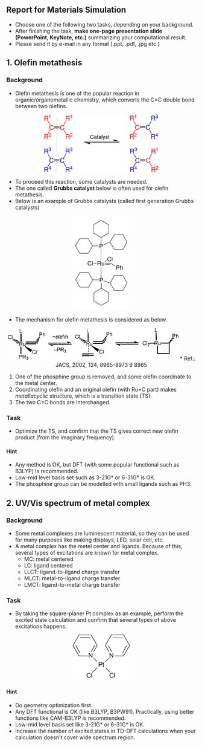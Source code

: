 ## Report for Materials Simulation
* Choose one of the following two tasks, depending on your background.
* After finishing the task, **make one-page presentation slide (PowerPoint, KeyNote, etc.)** summarizing your computational result.
* Please send it by e-mail in any format (.ppt, .pdf, .jpg etc.)

## 1. Olefin metathesis
### Background
* Olefin metathesis is one of the popular reaction in organic/organometallic chemistry, which converts the C=C double bond between two olefins.

<p align=center>
<img src=../fig/olefin_metathesis.png width=60%>
</p>

* To proceed this reaction, some catalysts are needed.
* The one called **Grubbs catalyst** below is often used for olefin metathesis.
* Below is an example of Grubbs catalysts (called first generation Grubbs catalysts)

<p align=center>
<img src=../fig/grubbs.png width=30%>
</p>

* The mechanism for olefin metathesis is considered as below.

<p align=center>
<img src=../fig/grubbs_mech.png width=90%>
* Ref.: JACS, 2002, 124, 8965-8973 9 8965
</p>

1. One of the phosphine group is removed, and some olefin coordinate to the metal center.
2. Coordinating olefin and an original olefin (with Ru=C part) makes *metallacyclic* structure, which is a transition state (TS).
3. The two C=C bonds are interchanged.

### Task
* Optimize the TS, and confirm that the TS gives correct new olefin product (from the imaginary frequency).

#### Hint
* Any method is OK, but DFT (with some popular functional such as B3LYP) is recommended.
* Low-mid level basis set such as 3-21G* or 6-31G* is OK.
* The phosphine group can be modelled with small ligands such as PH3.

## 2. UV/Vis spectrum of metal complex
### Background
* Some metal complexes are luminescent material, so they can be used for many purposes like making displays, LED, solar cell, etc.
* A metal complex has the metel center and ligands. Because of this, several types of excitations are known for metal complex.
    * MC: metal centered
    * LC: ligand centered
    * LLCT: ligand-to-ligand charge transfer
    * MLCT: metal-to-ligand charge transfer
    * LMCT: ligand-to-metal charge transfer

### Task
* By taking the square-planer Pt complex as an example, perform the excited state calculation and confirm that several types of above excitations happens.

<p align=center>
<img src=../fig/pt_complex.png width=30%>
</p>

#### Hint
* Do geometry optimization first.
* Any DFT functional is OK (like B3LYP, B3PW91). Practically, using better functions like CAM-B3LYP is recommended.
* Low-mid level basis set like 3-21G* or 6-31G* is OK.
* Increase the number of excited states in TD-DFT calculations when your calculation doesn't cover wide spectrum region.
